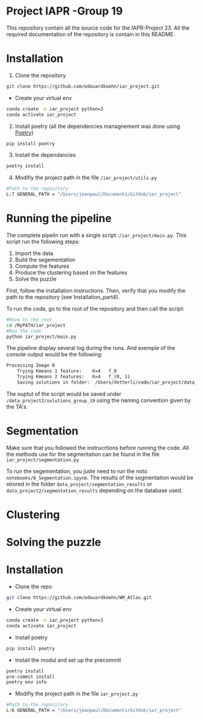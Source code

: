 # Project IAPR -Group 19
This repository contain all the source code for the IAPR-Project 23.
All the required documentation of the repository is contain in this README.
# Installation
1) Clone the repository

```bash
git clone https://github.com/edouardkoehn/iar_project.git
```
- Create your virtual env
```bash
conda create -n iar_project python=3
conda activate iar_project
```
2) Install poetry (all the dependencies managnement was done using [Poetry](https://python-poetry.org/))
```bash
pip install poetry
```
3) Install the dependancies
```bash
poetry install
```
4) Modifiy the project path in the file ```/iar_project/utils.py```

```bash
#Path to the repository
L:7 GENERAL_PATH = "/Users/jeanpaul/Documents/GitHub/iar_project"
```
# Running the pipeline
The complete pipelin run with a single script :```/iar_project/main.py```. This script run the following steps:
1) Import the data
2) Build the segementation
3) Compute the features
4) Produce the clustering based on the features
5) Solve the puzzle

First, follow the installation instructions. Then, verify that you modify the path to the repository (see Installation_part4).

To run the code, go to the root of the repository and then call the script:
```bash
#Move to the root
cd /MyPATH/iar_project
#Run the code
python iar_project/main.py
```
The pipeline display several log during the runs. And exemple of the console output would be the following:
```bash
Processing Image 0
    Trying Kmeans 1 feature:    K=4   f_0
    Trying Kmeans 2 features:   K=4   f_(0, 1)
    Saving solutions in folder:  /Users/Vetterli/code/iar_project/data_project2/solutions_group_19
```
The ouptut of the script would be saved under ```/data_project2/solutions_group_19``` using the naming convention given by the TA's.


# Segmentation
Make sure that you followed the instrucrtions before running the code.
All the methods use for the segmentation can be found in the file ```iar_project/segmentation.py```

To run the segementation, you juste need to run the noto ```notebooks/0_Segmentation.ipynb```. The results of the segmentation would be strored in the folder ```data_project/segmentation_results``` or ```data_project2/segmentation_results``` depending on the database used.

# Clustering
# Solving the puzzle
# Installation
- Clone the repo

```bash
git clone https://github.com/edouardkoehn/WM_Atlas.git
```
- Create your virtual env
```bash
conda create -n iar_project python=3
conda activate iar_project
```
- Install poetry
```bash
pip install poetry
```
- Install the modul and set up the precommit
```bash
poetry install
pre-commit install
poetry env info
```
- Modifiy the project path in the file ```iar_project.py```

```bash
#Path to the repository
L:6 GENERAL_PATH = "/Users/jeanpaul/Documents/GitHub/iar_project"
```

